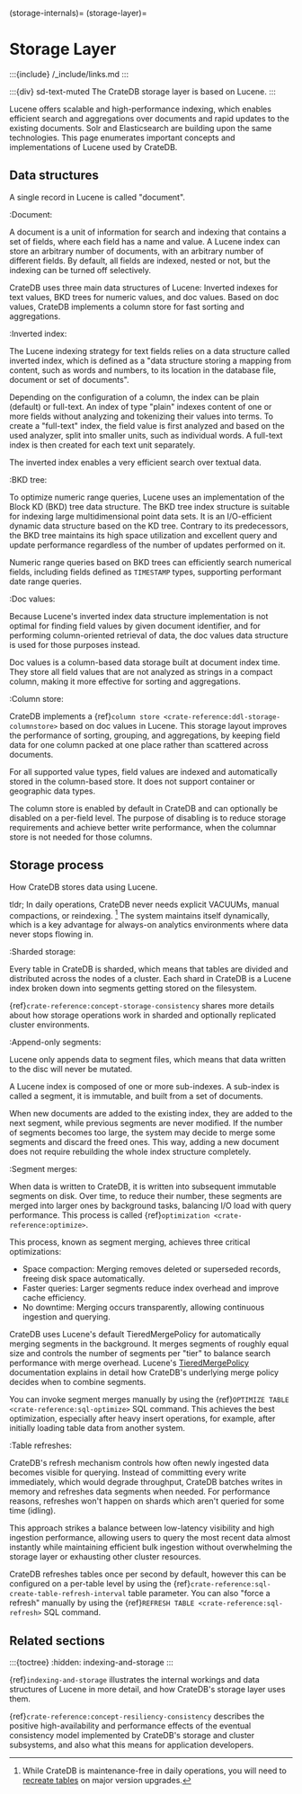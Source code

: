 (storage-internals)=
(storage-layer)=
# Storage Layer

:::{include} /_include/links.md
:::

:::{div} sd-text-muted
The CrateDB storage layer is based on Lucene.
:::

Lucene offers scalable and high-performance indexing, which enables efficient search and
aggregations over documents and rapid updates to the existing documents. Solr and
Elasticsearch are building upon the same technologies.
This page enumerates important concepts and implementations of Lucene used by CrateDB.

## Data structures

A single record in Lucene is called "document".

:Document:

  A document is a unit of information for search
  and indexing that contains a set of fields, where each field has a name and value. A Lucene
  index can store an arbitrary number of documents, with an arbitrary number of different fields.
  By default, all fields are indexed, nested or not, but the indexing can be turned
  off selectively.

CrateDB uses three main data structures of Lucene: Inverted indexes for text values,
BKD trees for numeric values, and doc values. Based on doc values, CrateDB implements
a column store for fast sorting and aggregations.

:Inverted index:

  The Lucene indexing strategy for text fields relies on a data structure called inverted
  index, which is defined as a "data structure storing a mapping from content, such as
  words and numbers, to its location in the database file, document or set of documents".

  Depending on the configuration of a column, the index can be plain (default) or full-text.
  An index of type "plain" indexes content of one or more fields without analyzing and
  tokenizing their values into terms. To create a "full-text" index, the field value is
  first analyzed and based on the used analyzer, split into smaller units, such as
  individual words. A full-text index is then created for each text unit separately.

  The inverted index enables a very efficient search over textual data.

:BKD tree:

  To optimize numeric range queries, Lucene uses an implementation of the Block KD (BKD)
  tree data structure. The BKD tree index structure is suitable for indexing large
  multidimensional point data sets. It is an I/O-efficient dynamic data structure based
  on the KD tree. Contrary to its predecessors, the BKD tree maintains its high space
  utilization and excellent query and update performance regardless of the number of
  updates performed on it.

  Numeric range queries based on BKD trees can efficiently search numerical fields,
  including fields defined as `TIMESTAMP` types, supporting performant date range
  queries.

:Doc values:

  Because Lucene's inverted index data structure implementation is not optimal for
  finding field values by given document identifier, and for performing column-oriented
  retrieval of data, the doc values data structure is used for those purposes instead.

  Doc values is a column-based data storage built at document index time. They store
  all field values that are not analyzed as strings in a compact column, making it more
  effective for sorting and aggregations.

:Column store:

  CrateDB implements a {ref}`column store <crate-reference:ddl-storage-columnstore>`
  based on doc values in Lucene.
  This storage layout improves the performance of sorting, grouping, and aggregations,
  by keeping field data for one column packed at one place rather than scattered across documents.

  For all supported value types, field values are indexed and automatically stored
  in the column-based store. It does not support container or geographic data types.

  The column store is enabled by default in CrateDB and can optionally be disabled
  on a per-field level. The purpose of disabling is to reduce storage requirements
  and achieve better write performance, when the columnar store is not needed for
  those columns.

## Storage process

How CrateDB stores data using Lucene.

tldr; In daily operations, CrateDB never needs explicit VACUUMs, manual
compactions, or reindexing. [^recreate-tables]
The system maintains itself dynamically, which is a key advantage for
always-on analytics environments where data never stops flowing in.

[^recreate-tables]: While CrateDB is maintenance-free in daily operations,
  you will need to [recreate tables] on major version upgrades.

:Sharded storage:

  Every table in CrateDB is sharded, which means that tables are divided
  and distributed across the nodes of a cluster. Each shard in CrateDB is
  a Lucene index broken down into segments getting stored on the filesystem.

  {ref}`crate-reference:concept-storage-consistency` shares more details
  about how storage operations work in sharded and optionally replicated
  cluster environments.

:Append-only segments:

  Lucene only appends data to segment files, which means that data written
  to the disc will never be mutated.

  A Lucene index is composed of one or more sub-indexes. A sub-index is called a segment,
  it is immutable, and built from a set of documents.

  When new documents are added to the
  existing index, they are added to the next segment, while previous segments are never
  modified. If the number of segments becomes too large, the system may decide to merge
  some segments and discard the freed ones. This way, adding a new document does not require
  rebuilding the whole index structure completely.

:Segment merges:

  When data is written to CrateDB, it is written into subsequent immutable
  segments on disk. Over time, to reduce their number, these segments are
  merged into larger ones by background tasks, balancing I/O load with
  query performance.
  This process is called {ref}`optimization <crate-reference:optimize>`.

  This process, known as segment merging, achieves three critical optimizations:
  - Space compaction: Merging removes deleted or superseded records, freeing disk
  space automatically.
  - Faster queries: Larger segments reduce index overhead and improve cache efficiency.
  - No downtime: Merging occurs transparently, allowing continuous ingestion and querying.

  CrateDB uses Lucene's default TieredMergePolicy for automatically merging segments
  in the background. It merges segments of roughly equal size
  and controls the number of segments per "tier" to balance search performance with merge
  overhead. Lucene's [TieredMergePolicy] documentation explains in detail how CrateDB's
  underlying merge policy decides when to combine segments.

  You can invoke segment merges manually by using the
  {ref}`OPTIMIZE TABLE <crate-reference:sql-optimize>` SQL command.
  This achieves the best optimization, especially after heavy insert operations,
  for example, after initially loading table data from another system.

:Table refreshes:

  CrateDB's refresh mechanism controls how often newly ingested data becomes visible
  for querying. Instead of committing every write immediately, which would degrade
  throughput, CrateDB batches writes in memory and refreshes data
  segments when needed. For performance reasons, refreshes won't happen on shards
  which aren't queried for some time (idling).

  This approach strikes a balance between low-latency visibility and high ingestion
  performance, allowing users to query the most recent data almost instantly while
  maintaining efficient bulk ingestion without overwhelming the storage layer
  or exhausting other cluster resources.

  CrateDB refreshes tables once per second by default, however this can be configured
  on a per-table level by using the {ref}`crate-reference:sql-create-table-refresh-interval`
  table parameter.
  You can also "force a refresh" manually by using the
  {ref}`REFRESH TABLE <crate-reference:sql-refresh>` SQL command.

## Related sections

:::{toctree}
:hidden:
indexing-and-storage
:::

{ref}`indexing-and-storage` illustrates the internal workings and data structures
of Lucene in more detail, and how CrateDB's storage layer uses them.

{ref}`crate-reference:concept-resiliency-consistency` describes the positive
high-availability and performance effects of the eventual consistency model
implemented by CrateDB's storage and cluster subsystems, and also
what this means for application developers.


[recreate tables]: https://cratedb.com/docs/crate/reference/en/latest/admin/system-information.html#tables-need-to-be-recreated
[TieredMergePolicy]: https://lucene.apache.org/core/9_12_1/core/org/apache/lucene/index/TieredMergePolicy.html
